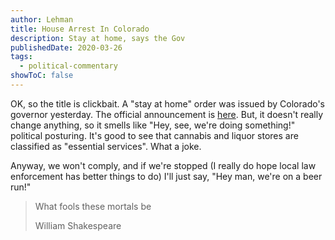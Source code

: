 ```yaml
---
author: Lehman
title: House Arrest In Colorado
description: Stay at home, says the Gov
publishedDate: 2020-03-26
tags:
  - political-commentary
showToC: false
---
```


OK, so the title is clickbait. A "stay at home" order was issued by Colorado's governor yesterday. The official announcement is [here](https://www.colorado.gov/governor/news/gov-polis-announces-statewide-stay-home-order-provides-update-colorado-response-covid-19). But, it doesn't really change anything, so it smells like "Hey, see, we're doing something!" political posturing. It's good to see that cannabis and liquor stores are classified as "essential services". What a joke.

Anyway, we won't comply, and if we're stopped (I really do hope local law enforcement has better things to do) I'll just say, "Hey man, we're on a beer run!"

> What fools these mortals be
>
> William Shakespeare
